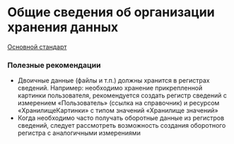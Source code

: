 # Общие сведения об организации хранения данных

[Основной стандарт](https://its.1c.ru/db/v8std#content:683:hdoc)

### Полезные рекомендации

* Двоичные данные (файлы и т.п.) должны хранится в регистрах сведений. Например: необходимо хранение прикрепленной картинки пользователя, рекомендуется создать регистр сведений с измерением «Пользователь» (ссылка на справочник) и ресурсом «ХранилищеКартинки» с типом значений «Хранилище значений»
* Когда необходимо часто получать оборотные данные из регистров сведений, следует рассмотреть возможность создания оборотного регистра с аналогичными измерениями